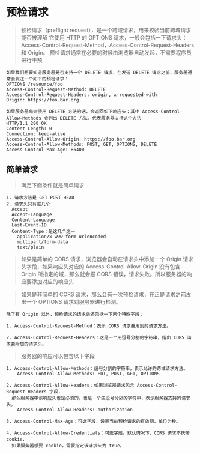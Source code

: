 # 预检请求
> 预检请求（preflight request），是一个跨域请求，用来校验当前跨域请求能否被理解
> 它使用 HTTP 的 OPTIONS 请求，一般会包括一下请求头：Access-Control-Request-Method，Access-Control-Request-Headers 和 Origin。
> 预检请求通常在必要的时候由浏览器自动发起，不需要程序员进行干预

    如果我们想要知道服务器是否支持一个 DELETE 请求，在发送 DELETE 请求之前，服务器通常会发送一个如下的预检请求：
    OPTIONS /resource/foo 
    Access-Control-Request-Method: DELETE 
    Access-Control-Request-Headers: origin, x-requested-with
    Origin: https://foo.bar.org

    如果服务器允许使用 DELETE 方法的话，会返回如下响应头；其中 Access-Control-Allow-Methods 会列出 DELETE 方法，代表服务器支持这个方法
    HTTP/1.1 200 OK
    Content-Length: 0
    Connection: keep-alive
    Access-Control-Allow-Origin: https://foo.bar.org
    Access-Control-Allow-Methods: POST, GET, OPTIONS, DELETE
    Access-Control-Max-Age: 86400

## 简单请求
> 满足下面条件就是简单请求

    1. 请求方法是 GET POST HEAD
    2. 请求头只有这几个
      Accept
      Accept-Language
      Content-Language
      Last-Event-ID
      Content-Type：是这几个之一
        application/x-www-form-urlencoded
        multipart/form-data
        text/plain
> 如果是简单的 CORS 请求，浏览器会自动在请求头中添加一个 Origin 请求头字段，如果响应头对应的 Access-Control-Allow-Origin 没有包含 Origin 所指定的域，那么就会报 CORS 错误，请求失败。所以服务器的响应要添加对应的响应头

> 如果是非简单的 CORS 请求，那么会有一次预检请求，在正是请求之前发出一个 OPTIONS 请求对服务器进行检测。

    除了有 Origin 以外，预检请求的请求头还包括一下两个特殊字段：

    1. Access-Control-Request-Method：表示 CORS 请求要用到的请求方法。

    2. Access-Control-Request-Headers：这是一个用逗号分割的字符串，指出 CORS 请求要附加的请求头。

> 服务器的响应可以包含以下字段

    1. Access-Control-Allow-Methods：逗号分割的字符串，表示允许的跨域请求方法。
        Access-Control-Allow-Methods: PUT, POST, GET, OPTIONS
    
    2. Access-Control-Allow-Headers：如果浏览器请求包含 Access-Control-Request-Headers 字段，
      那么服务器中该响应头也是必须的，也是一个由逗号分隔的字符串，表示服务器支持的请求头。
        Access-Control-Allow-Headers: authorization

    3. Access-Control-Max-Age：可选字段，设置当前预检请求的有效期，单位为秒。

    4. Access-Control-Allow-Credentials：可选字段。默认情况下，CORS 请求不携带 cookie，
      如果服务器想要 cookie，需要指定该请求头为 true。